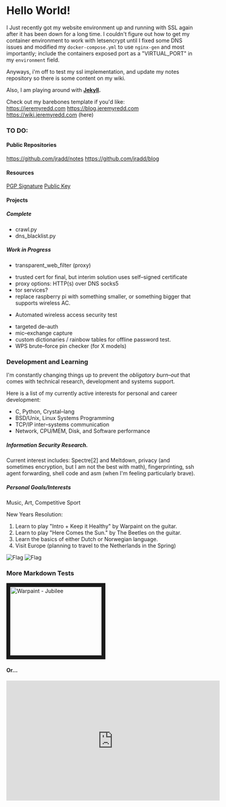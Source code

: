 # Hello World!

I Just recently got my website environment up and running with SSL again after it has been
down for a long time. I couldn't figure out how to get my container environment to work with letsencrypt
until I fixed some DNS issues and modified my `docker-compose.yml` to use `nginx-gen` and most importantly;
include the containers exposed port as a "VIRTUAL_PORT" in my `environment` field.

Anyways, i'm off to test my ssl implementation, and update my notes repository so there is some content on my wiki.

Also, I am playing around with **[Jekyll](https://jekyllrb.com/docs/home/ "Blog–aware, static site–generator.").**

Check out my barebones template if you'd like:  
https://jeremyredd.com
https://blog.jeremyredd.com
https://wiki.jeremyredd.com (here)

### TO DO:
#### Public Repositories  
https://github.com/jradd/notes
https://github.com/jradd/blog

#### Resources
[PGP Signature](https://jeremyredd.com/jredd_pgp_sig)
[Public Key](https://jeremyredd.com/jredd_key.pub)


#### Projects
##### Complete
* crawl.py
* dns_blacklist.py

##### Work in Progress
* transparent_web_filter (proxy)
- trusted cert for final, but interim solution uses self–signed certificate
- proxy options: HTTP(s) over DNS socks5
- tor services?
- replace raspberry pi with something smaller, or something bigger that supports wireless AC.

* Automated wireless access security test
- targeted de–auth
- mic–exchange capture
- custom dictionaries / rainbow tables for offline password test.
- WPS brute–force pin checker (for X models)

### Development and Learning
I'm constantly changing things up to prevent the _obligatory burn–out_ that comes with technical 
research, development and systems support.

Here is a list of my currently active interests for personal and career development:

- C, Python, Crystal–lang
- BSD/Unix, Linux Systems Programming
- TCP/IP inter–systems communication
- Network, CPU/MEM, Disk, and Software performance

##### Information Security Research. 
Current interest includes: Spectre[2] and Meltdown, privacy (and sometimes encryption, but I am not the best with math), 
fingerprinting, ssh agent forwarding, shell code and asm (when I'm feeling particularly brave).


##### Personal Goals/Interests
Music, Art, Competitive Sport

New Years Resolution:
1. Learn to play "Intro + Keep it Healthy" by Warpaint on the guitar.
2. Learn to play "Here Comes the Sun." by The Beetles on the guitar.
3. Learn the basics of either Dutch or Norwegian language.
4. Visit Europe (planning to travel to the Netherlands in the Spring)

![Flag](https://upload.wikimedia.org/wikipedia/commons/2/20/Flag_of_the_Netherlands.svg)
![Flag](https://upload.wikimedia.org/wikipedia/commons/d/d9/Flag_of_Norway.svg)

### More Markdown Tests
<a href="http://www.youtube.com/watch?feature=player_embedded&v=lJOhdseSxoY
" target="_blank"><img src="http://img.youtube.com/vi/lJOhdseSxoY/0.jpg" 
alt="Warpaint - Jubilee" width="240" height="180" border="10" /></a>

#### Or…  

<iframe width="560" height="315" src="https://www.youtube.com/embed/lJOhdseSxoY" frameborder="0" allow="autoplay; encrypted-media" allowfullscreen></iframe>



